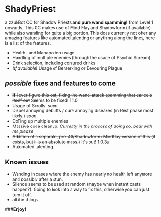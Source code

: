 # ShadyPriest

a zzukBot CC for Shadow Priests **and pure wand spamming!** from Level 1 onwards. This CC makes use of Mind Flay and Shadowform (if available) while also wanding for quite a big portion.
This does currently not offer any amazing features like automated talenting or anything along the lines, here is a list of the features.

* Health- and Manapotion usage
* Handling of multiple enemies (through the usage of Psychic Scream)
* Drink selection, including conjured drinks
* *(If available)* Usage of Berserking or Devouring Plague

## *possible* fixes and features to come

* ~~**If** I ever figure this out, fixing the wand-attack spamming that cancels itself out~~ Seems to be fixed! 1.1.0
* Usage of Scrolls. _soon_
* Dispel annoying debuffs / cure annoying diseases (in Rest phase most likely.) _soon_
* DoTing up multiple enemies
* Massive code cleanup. _Currenty in the process of doing so, bear with me please_
*  ~~Addition of a separate, pre-40/Shadowform+Mindflay version of this (it exists, but it is an absolute mess.)~~ It's out! 1.0.3a
* Automated talenting.

## Known issues

* Wanding in cases where the enemy has nearly no health left anymore and possibly after a stun.
* Silence seems to be used at random (maybe when instant casts happen?). Going to look into a way to fix this, otherwise you can just turn it off.
* all the things

###**Enjoy!**
